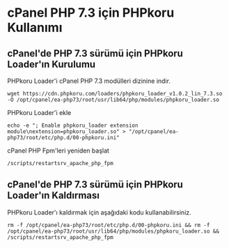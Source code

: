 # cPanel PHP 7.3 için PHPkoru Kullanımı

## cPanel'de PHP 7.3 sürümü için PHPkoru Loader'ın Kurulumu

PHPkoru Loader'i cPanel PHP 7.3 modülleri dizinine indir.

```shell
wget https://cdn.phpkoru.com/loaders/phpkoru_loader_v1.0.2_lin_7.3.so -O /opt/cpanel/ea-php73/root/usr/lib64/php/modules/phpkoru_loader.so
```

PHPkoru Loader'i ekle
```shell
echo -e "; Enable phpkoru_loader extension module\nextension=phpkoru_loader.so" > "/opt/cpanel/ea-php73/root/etc/php.d/00-phpkoru.ini"
```

cPanel PHP Fpm'leri yeniden başlat
```shell
/scripts/restartsrv_apache_php_fpm
```

## cPanel'de PHP 7.3 sürümü için PHPkoru Loader'ın Kaldırması

PHPkoru Loader'ı kaldırmak için aşağıdaki kodu kullanabilirsiniz.
```shell
rm -f /opt/cpanel/ea-php73/root/etc/php.d/00-phpkoru.ini && rm -f /opt/cpanel/ea-php73/root/usr/lib64/php/modules/phpkoru_loader.so && /scripts/restartsrv_apache_php_fpm
```